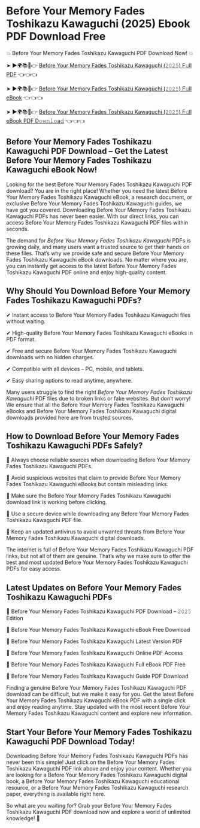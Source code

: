 # Before Your Memory Fades Toshikazu Kawaguchi (2025) Ebook PDF Download Free

💥 Before Your Memory Fades Toshikazu Kawaguchi PDF Download Now! 💥

➤ ►🌍📚📱👉 [Before Your Memory Fades Toshikazu Kawaguchi (𝟸𝟶𝟸𝟻) F𝚞ll PDF](https://getpdf.xyz/before-your-memory-fades-toshikazu-kawaguchi) 👈👈👈


➤ ►🌍📚📱👉 [Before Your Memory Fades Toshikazu Kawaguchi (𝟸𝟶𝟸𝟻) F𝚞ll eBook](https://getpdf.xyz/before-your-memory-fades-toshikazu-kawaguchi) 👈👈👈


➤ ►🌍📚📱👉 [Before Your Memory Fades Toshikazu Kawaguchi (𝟸𝟶𝟸𝟻) F𝚞ll eBook PDF D𝚘𝚠𝚗𝚕𝚘a𝚍](https://getpdf.xyz/before-your-memory-fades-toshikazu-kawaguchi) 👈👈👈


## Before Your Memory Fades Toshikazu Kawaguchi PDF Download – Get the Latest Before Your Memory Fades Toshikazu Kawaguchi eBook Now!

Looking for the best Before Your Memory Fades Toshikazu Kawaguchi PDF download? You are in the right place! Whether you need the latest Before Your Memory Fades Toshikazu Kawaguchi eBook, a research document, or exclusive Before Your Memory Fades Toshikazu Kawaguchi guides, we have got you covered. Downloading Before Your Memory Fades Toshikazu Kawaguchi PDFs has never been easier. With our direct links, you can access Before Your Memory Fades Toshikazu Kawaguchi PDF files within seconds.

The demand for *Before Your Memory Fades Toshikazu Kawaguchi* PDFs is growing daily, and many users want a trusted source to get their hands on these files. That’s why we provide safe and secure Before Your Memory Fades Toshikazu Kawaguchi eBook downloads. No matter where you are, you can instantly get access to the latest Before Your Memory Fades Toshikazu Kawaguchi PDF online and enjoy high-quality content.

## Why Should You Download Before Your Memory Fades Toshikazu Kawaguchi PDFs?

✔ Instant access to Before Your Memory Fades Toshikazu Kawaguchi files without waiting.

✔ High-quality Before Your Memory Fades Toshikazu Kawaguchi eBooks in PDF format.

✔ Free and secure Before Your Memory Fades Toshikazu Kawaguchi downloads with no hidden charges.

✔ Compatible with all devices – PC, mobile, and tablets.

✔ Easy sharing options to read anytime, anywhere.

Many users struggle to find the right *Before Your Memory Fades Toshikazu Kawaguchi* PDF files due to broken links or fake websites. But don’t worry! We ensure that all the Before Your Memory Fades Toshikazu Kawaguchi eBooks and Before Your Memory Fades Toshikazu Kawaguchi digital downloads provided here are from trusted sources.

## How to Download Before Your Memory Fades Toshikazu Kawaguchi PDFs Safely?

📌 Always choose reliable sources when downloading Before Your Memory Fades Toshikazu Kawaguchi PDFs.

📌 Avoid suspicious websites that claim to provide Before Your Memory Fades Toshikazu Kawaguchi eBooks but contain misleading links.

📌 Make sure the Before Your Memory Fades Toshikazu Kawaguchi download link is working before clicking.

📌 Use a secure device while downloading any Before Your Memory Fades Toshikazu Kawaguchi PDF file.

📌 Keep an updated antivirus to avoid unwanted threats from Before Your Memory Fades Toshikazu Kawaguchi digital downloads.

The internet is full of Before Your Memory Fades Toshikazu Kawaguchi PDF links, but not all of them are genuine. That’s why we make sure to offer the best and most updated Before Your Memory Fades Toshikazu Kawaguchi PDFs for easy access.

## Latest Updates on Before Your Memory Fades Toshikazu Kawaguchi PDFs

🔹 Before Your Memory Fades Toshikazu Kawaguchi PDF Download – 𝟸𝟶𝟸𝟻 Edition

🔹 Before Your Memory Fades Toshikazu Kawaguchi eBook Free Download

🔹 Before Your Memory Fades Toshikazu Kawaguchi Latest Version PDF

🔹 Before Your Memory Fades Toshikazu Kawaguchi Online PDF Access

🔹 Before Your Memory Fades Toshikazu Kawaguchi Full eBook PDF Free

🔹 Before Your Memory Fades Toshikazu Kawaguchi Guide PDF Download

Finding a genuine Before Your Memory Fades Toshikazu Kawaguchi PDF download can be difficult, but we make it easy for you. Get the latest Before Your Memory Fades Toshikazu Kawaguchi eBook PDF with a single click and enjoy reading anytime. Stay updated with the most recent Before Your Memory Fades Toshikazu Kawaguchi content and explore new information.

## Start Your Before Your Memory Fades Toshikazu Kawaguchi PDF Download Today!

Downloading Before Your Memory Fades Toshikazu Kawaguchi PDFs has never been this simple! Just click on the Before Your Memory Fades Toshikazu Kawaguchi PDF link above and enjoy your content. Whether you are looking for a Before Your Memory Fades Toshikazu Kawaguchi digital book, a Before Your Memory Fades Toshikazu Kawaguchi educational resource, or a Before Your Memory Fades Toshikazu Kawaguchi research paper, everything is available right here.

So what are you waiting for? Grab your Before Your Memory Fades Toshikazu Kawaguchi PDF download now and explore a world of unlimited knowledge! 🚀